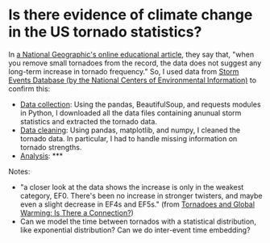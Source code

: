# Is there evidence of climate change in the US tornado statistics?

In [a National Geographic's online educational article](https://education.nationalgeographic.org/resource/tornadoes-and-climate-change), they say that, "when you remove small tornadoes from the record, the data does not suggest any long-term increase in tornado frequency." So, I used data from [Storm Events Database (by the National Centers of Environmental Information)](https://www.ncdc.noaa.gov/stormevents/) to confirm this:

* [Data collection](data_collection.ipynb): Using the pandas, BeautifulSoup, and requests modules in Python, I downloaded all the data files containing anunual storm statistics and extracted the tornado data.
* [Data cleaning](data_cleaning.ipynb): Using pandas, matplotlib, and numpy, I cleaned the tornado data.  In particular, I had to handle missing information on tornado strengths.
* [Analysis](): ***


Notes:
* "a closer look at the data shows the increase is only in the weakest category, EF0. There's been no increase in stronger twisters, and maybe even a slight decrease in EF4s and EF5s." (from [Tornadoes and Global Warming: Is There a Connection?](https://education.nationalgeographic.org/resource/tornadoes-and-global-warming-there-connection))
* Can we model the time between tornados with a statistical distribution, like exponential distribution?  Can we do inter-event time embedding?
